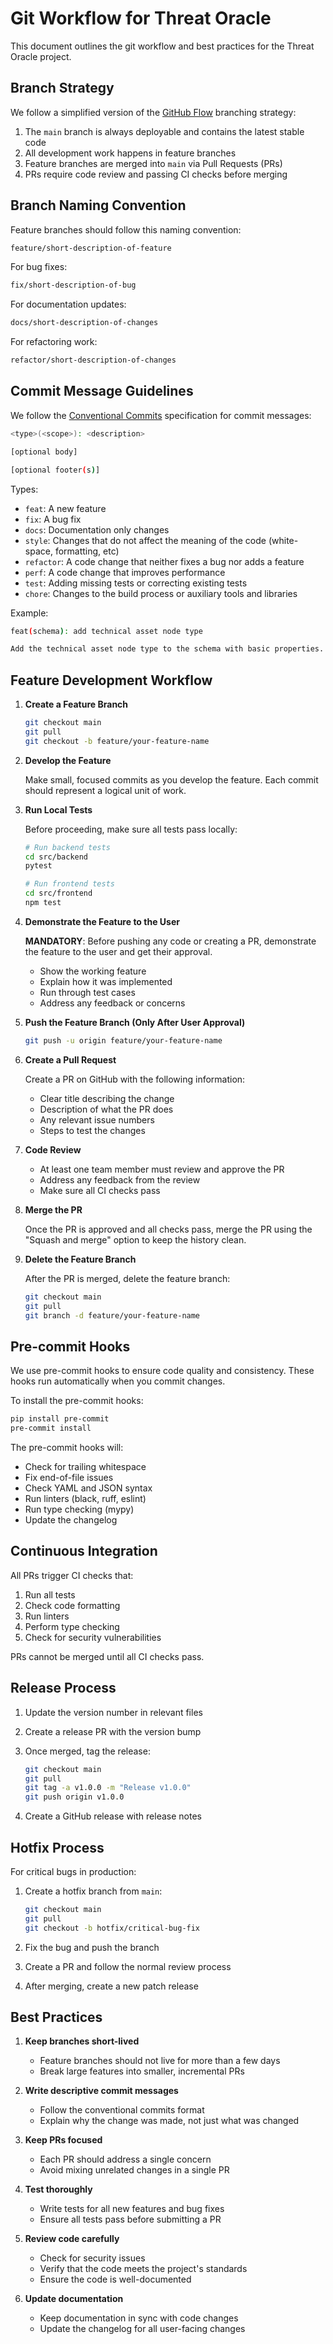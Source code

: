 # Git Workflow for Threat Oracle

This document outlines the git workflow and best practices for the Threat Oracle project.

## Branch Strategy

We follow a simplified version of the [GitHub Flow](https://guides.github.com/introduction/flow/) branching strategy:

1. The `main` branch is always deployable and contains the latest stable code
2. All development work happens in feature branches
3. Feature branches are merged into `main` via Pull Requests (PRs)
4. PRs require code review and passing CI checks before merging

## Branch Naming Convention

Feature branches should follow this naming convention:

```bash
feature/short-description-of-feature
```

For bug fixes:

```bash
fix/short-description-of-bug
```

For documentation updates:

```bash
docs/short-description-of-changes
```

For refactoring work:

```bash
refactor/short-description-of-changes
```

## Commit Message Guidelines

We follow the [Conventional Commits](https://www.conventionalcommits.org/) specification for commit messages:

```bash
<type>(<scope>): <description>

[optional body]

[optional footer(s)]
```

Types:

- `feat`: A new feature
- `fix`: A bug fix
- `docs`: Documentation only changes
- `style`: Changes that do not affect the meaning of the code (white-space, formatting, etc)
- `refactor`: A code change that neither fixes a bug nor adds a feature
- `perf`: A code change that improves performance
- `test`: Adding missing tests or correcting existing tests
- `chore`: Changes to the build process or auxiliary tools and libraries

Example:

```bash
feat(schema): add technical asset node type

Add the technical asset node type to the schema with basic properties.
```

## Feature Development Workflow

1. **Create a Feature Branch**

   ```bash
   git checkout main
   git pull
   git checkout -b feature/your-feature-name
   ```

2. **Develop the Feature**

   Make small, focused commits as you develop the feature. Each commit should represent a logical unit of work.

3. **Run Local Tests**

   Before proceeding, make sure all tests pass locally:

   ```bash
   # Run backend tests
   cd src/backend
   pytest

   # Run frontend tests
   cd src/frontend
   npm test
   ```

4. **Demonstrate the Feature to the User**

   **MANDATORY**: Before pushing any code or creating a PR, demonstrate the feature to the user and get their approval.

   - Show the working feature
   - Explain how it was implemented
   - Run through test cases
   - Address any feedback or concerns

5. **Push the Feature Branch (Only After User Approval)**

   ```bash
   git push -u origin feature/your-feature-name
   ```

6. **Create a Pull Request**

   Create a PR on GitHub with the following information:

   - Clear title describing the change
   - Description of what the PR does
   - Any relevant issue numbers
   - Steps to test the changes

7. **Code Review**

   - At least one team member must review and approve the PR
   - Address any feedback from the review
   - Make sure all CI checks pass

8. **Merge the PR**

   Once the PR is approved and all checks pass, merge the PR using the "Squash and merge" option to keep the history clean.

9. **Delete the Feature Branch**

   After the PR is merged, delete the feature branch:

   ```bash
   git checkout main
   git pull
   git branch -d feature/your-feature-name
   ```

## Pre-commit Hooks

We use pre-commit hooks to ensure code quality and consistency. These hooks run automatically when you commit changes.

To install the pre-commit hooks:

```bash
pip install pre-commit
pre-commit install
```

The pre-commit hooks will:

- Check for trailing whitespace
- Fix end-of-file issues
- Check YAML and JSON syntax
- Run linters (black, ruff, eslint)
- Run type checking (mypy)
- Update the changelog

## Continuous Integration

All PRs trigger CI checks that:

1. Run all tests
2. Check code formatting
3. Run linters
4. Perform type checking
5. Check for security vulnerabilities

PRs cannot be merged until all CI checks pass.

## Release Process

1. Update the version number in relevant files
2. Create a release PR with the version bump
3. Once merged, tag the release:

   ```bash
   git checkout main
   git pull
   git tag -a v1.0.0 -m "Release v1.0.0"
   git push origin v1.0.0
   ```

4. Create a GitHub release with release notes

## Hotfix Process

For critical bugs in production:

1. Create a hotfix branch from `main`:

   ```bash
   git checkout main
   git pull
   git checkout -b hotfix/critical-bug-fix
   ```

2. Fix the bug and push the branch
3. Create a PR and follow the normal review process
4. After merging, create a new patch release

## Best Practices

1. **Keep branches short-lived**
   - Feature branches should not live for more than a few days
   - Break large features into smaller, incremental PRs

2. **Write descriptive commit messages**
   - Follow the conventional commits format
   - Explain why the change was made, not just what was changed

3. **Keep PRs focused**
   - Each PR should address a single concern
   - Avoid mixing unrelated changes in a single PR

4. **Test thoroughly**
   - Write tests for all new features and bug fixes
   - Ensure all tests pass before submitting a PR

5. **Review code carefully**
   - Check for security issues
   - Verify that the code meets the project's standards
   - Ensure the code is well-documented

6. **Update documentation**
   - Keep documentation in sync with code changes
   - Update the changelog for all user-facing changes
